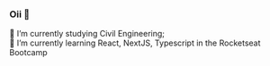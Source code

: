 ### Oii 👋

🔭 I’m currently studying Civil Engineering; <br>
🌱 I’m currently learning React, NextJS, Typescript in the Rocketseat Bootcamp

<!--
**gbelther/gbelther** is a ✨ _special_ ✨ repository because its `README.md` (this file) appears on your GitHub profile.



🔭 I’m currently studyng Civil Engineering;
🌱 I’m currently learning React, NextJS, Typescript in the Rocketseat Bootcamp
